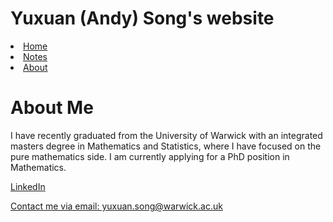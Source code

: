 <html>
    <link rel="stylesheet" href="style.css">
   <head>
      <h1>Yuxuan (Andy) Song's website</h1>
      </head> 
   <body>
      <header, class="row">   
         <li class="masthead__menu-item">
          <a href="https://anduin-dk.github.io/AcademicWeb/index.html">Home</a>
            </li>
          <li class="masthead__menu-item">
          <a href="https://anduin-dk.github.io/AcademicWeb/notes.html">Notes</a>
            </li>
          <li class="masthead__menu-item">
          <a href="https://anduin-dk.github.io/AcademicWeb/about.html">About</a>
            </li>
      </header>
      <main>
        <h1>About Me</h1>
        <p>I have recently graduated from the University of Warwick with an integrated masters degree in Mathematics and Statistics, 
                   where I have focused on the pure mathematics side. I am currently applying for a PhD position in Mathematics.</p>     
      </main>
      <footer>
         <p><a href=”https://www.linkedin.com/in/yuxuan-song-2a9293200/”, target="_blank">LinkedIn</a></p>
         <p><a href="mailto:yuxuan.song@warwick.ac.uk">Contact me via email: yuxuan.song@warwick.ac.uk</a></p>
      </footer>
    </body>
</html>
